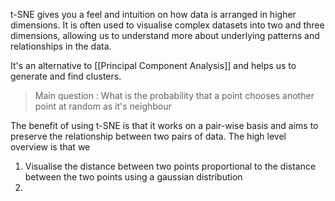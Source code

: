 t-SNE gives you a feel and intuition on how data is arranged in higher dimensions. It is often used to visualise complex datasets into two and three dimensions, allowing us to understand more about underlying patterns and relationships in the data.

It's an alternative to [[Principal Component Analysis]] and helps us to generate and find clusters.

> Main question : What is the probability that a point chooses another point at random as it's neighbour

The benefit of using t-SNE is that it works on a pair-wise basis and aims to preserve the relationship between two pairs of data. The high level overview is that we 

1. Visualise the distance between two points proportional to the distance between the two points using a gaussian distribution
2. 